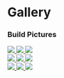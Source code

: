 <h1>Gallery</h1>

### Build Pictures

<div class="row justify-content-center">
    <div class="col-md-auto">
        <div class="row">
            <a href="https://raw.githubusercontent.com/fvanroie/hasp-docs/master/docs/assets/images/builds/switchplate-us-0.png" data-toggle="lightbox" data-gallery="example-gallery" class="col-sm-4" data-title="A random title" data-footer="A custom footer text">
                <img src="../assets/images/builds/switchplate-us-0.png" class="img-fluid">
            </a>
            <a href="https://raw.githubusercontent.com/fvanroie/hasp-docs/master/docs/assets/images/builds/switchplate-us-1.png" data-toggle="lightbox" data-gallery="example-gallery" class="col-sm-4" data-title="A random title" data-footer="A custom footer text">
                <img src="../assets/images/builds/switchplate-us-1.png" class="img-fluid">
            </a>
            <a href="https://raw.githubusercontent.com/fvanroie/hasp-docs/master/docs/assets/images/builds/switchplate-us-2.png" data-toggle="lightbox" data-gallery="example-gallery" class="col-sm-4" data-title="A random title" data-footer="A custom footer text">
                <img src="../assets/images/builds/switchplate-us-2.png" class="img-fluid">
            </a>
        </div>
        <div class="row">
            <a href="https://raw.githubusercontent.com/fvanroie/hasp-docs/master/docs/assets/images/builds/wallbox-us-0.png" data-toggle="lightbox" data-gallery="example-gallery" class="col-sm-4" data-title="A random title" data-footer="A custom footer text">
                <img src="../assets/images/builds/wallbox-us-0.png" class="img-fluid">
            </a>
            <a href="https://raw.githubusercontent.com/fvanroie/hasp-docs/master/docs/assets/images/builds/wallbox-us-1.png" data-toggle="lightbox" data-gallery="example-gallery" class="col-sm-4" data-title="A random title" data-footer="A custom footer text">
                <img src="../assets/images/builds/wallbox-us-1.png" class="img-fluid">
            </a>
            <a href="https://raw.githubusercontent.com/fvanroie/hasp-docs/master/docs/assets/images/builds/lanbon-l8.png" data-toggle="lightbox" data-gallery="example-gallery" class="col-sm-4" data-title="A random title" data-footer="A custom footer text">
                <img src="../assets/images/builds/lanbon-l8.png" class="img-fluid">
            </a>
        </div>
        <div class="row">
            <a href="https://raw.githubusercontent.com/fvanroie/hasp-docs/master/docs/assets/images/builds/wallbox-us-0.png" data-toggle="lightbox" data-gallery="example-gallery" class="col-sm-4" data-title="A random title" data-footer="A custom footer text">
                <img src="../assets/images/builds/wallbox-us-2.png" class="img-fluid">
            </a>
            <a href="https://raw.githubusercontent.com/fvanroie/hasp-docs/master/docs/assets/images/builds/telemetry-plate.png" data-toggle="lightbox" data-gallery="example-gallery" class="col-sm-4" data-title="A random title" data-footer="A custom footer text">
                <img src="../assets/images/builds/telemetry-plate.png" class="img-fluid">
            </a>
            <a href="https://raw.githubusercontent.com/fvanroie/hasp-docs/master/docs/assets/images/builds/wallbox-us-2.png" data-toggle="lightbox" data-gallery="example-gallery" class="col-sm-4" data-title="A random title" data-footer="A custom footer text">
                <img src="../assets/images/builds/wallbox-us-2.png" class="img-fluid">
            </a>
        </div>
    </div>
</div>